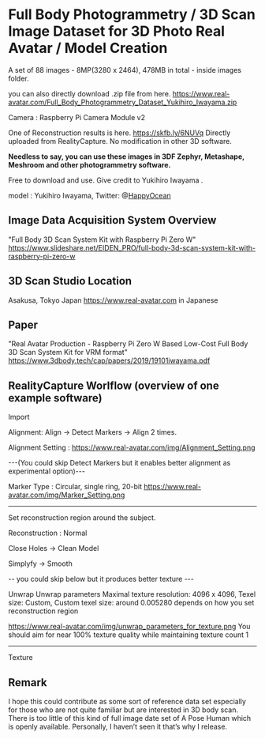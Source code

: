 
# Full Body Photogrammetry / 3D Scan Image Dataset for 3D Photo Real Avatar / Model Creation

A set of 88 images - 8MP(3280 x 2464), 478MB in total - inside images folder.

you can also directly download .zip file from here.
https://www.real-avatar.com/Full_Body_Photogrammetry_Dataset_Yukihiro_Iwayama.zip

Camera : Raspberry Pi Camera Module v2

One of Reconstruction results is here.
https://skfb.ly/6NUVq
Directly uploaded from RealityCapture. No modification in other 3D software.

**Needless to say, you can use these images in 3DF Zephyr, Metashape, Meshroom and other photogrammetry software.**

Free to download and use. Give credit to Yukihiro Iwayama .

model : Yukihiro Iwayama,  Twitter: @[HappyOcean](https://Twitter.com/HappyOcean)

## Image Data Acquisition System Overview
"Full Body 3D Scan System Kit with Raspberry Pi Zero W"
https://www.slideshare.net/EIDEN_PRO/full-body-3d-scan-system-kit-with-raspberry-pi-zero-w

## 3D Scan Studio Location 
Asakusa, Tokyo Japan
https://www.real-avatar.com in Japanese

## Paper
"Real Avatar Production - Raspberry Pi Zero W Based Low-Cost Full Body 3D Scan System Kit for VRM format"
https://www.3dbody.tech/cap/papers/2019/19101iwayama.pdf

## RealityCapture Worlflow  (overview of one example software)

Import

Alignment: Align -> Detect Markers -> Align 2 times.

Alignment Setting : https://www.real-avatar.com/img/Alignment_Setting.png

---(You could skip Detect Markers but it enables better alignment as experimental option)---

Marker Type : Circular, single ring, 20-bit https://www.real-avatar.com/img/Marker_Setting.png

--------

Set reconstruction region around the subject.

Reconstruction : Normal

Close Holes -> Clean Model

Simplyfy -> Smooth

-- you could skip below but it produces better texture ---

Unwrap
  Unwrap parameters
    Maximal texture resolution: 4096 x 4096,
    Texel size: Custom,
    Custom texel size: around 0.005280 depends on how you set reconstruction region
    
https://www.real-avatar.com/img/unwrap_parameters_for_texture.png
You should aim for near 100% texture quality while maintaining texture count 1

-- --- ---    

Texture


## Remark
I hope this could contribute as some sort of reference data set especially for those who are not quite familiar but are interested in 3D body scan. There is too little of this kind of full image date set of A Pose Human which is openly available. Personally, I haven’t seen it that’s why I release.
